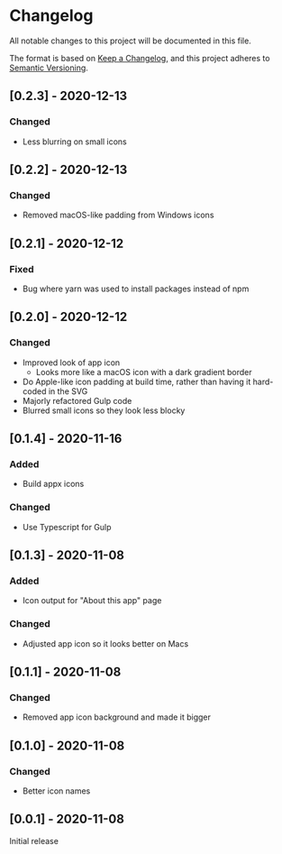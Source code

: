 # Changelog

All notable changes to this project will be documented in this file.

The format is based on [Keep a Changelog](https://keepachangelog.com/en/1.0.0/),
and this project adheres to [Semantic
Versioning](https://semver.org/spec/v2.0.0.html).

## [0.2.3] - 2020-12-13

### Changed

- Less blurring on small icons

## [0.2.2] - 2020-12-13

### Changed

- Removed macOS-like padding from Windows icons

## [0.2.1] - 2020-12-12

### Fixed

- Bug where yarn was used to install packages instead of npm

## [0.2.0] - 2020-12-12

### Changed

- Improved look of app icon
  - Looks more like a macOS icon with a dark gradient border
- Do Apple-like icon padding at build time, rather than having it hard-coded in
  the SVG
- Majorly refactored Gulp code
- Blurred small icons so they look less blocky

## [0.1.4] - 2020-11-16

### Added

- Build appx icons

### Changed

- Use Typescript for Gulp

## [0.1.3] - 2020-11-08

### Added

- Icon output for "About this app" page

### Changed

- Adjusted app icon so it looks better on Macs

## [0.1.1] - 2020-11-08

### Changed

- Removed app icon background and made it bigger

## [0.1.0] - 2020-11-08

### Changed

- Better icon names

## [0.0.1] - 2020-11-08

Initial release
